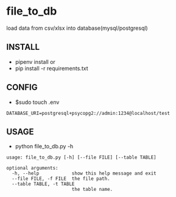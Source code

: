 # file_to_db
load data from csv/xlsx  into database(mysql/postgresql)

## INSTALL
- pipenv install 
or 
- pip install -r requirements.txt

## CONFIG
- $sudo touch .env 
```
DATABASE_URI=postgresql+psycopg2://admin:1234@localhost/test
```

## USAGE
- python file_to_db.py -h 
```
usage: file_to_db.py [-h] [--file FILE] [--table TABLE]

optional arguments:
  -h, --help            show this help message and exit
  --file FILE, -f FILE  the file path.
  --table TABLE, -t TABLE
                        the table name.

```
